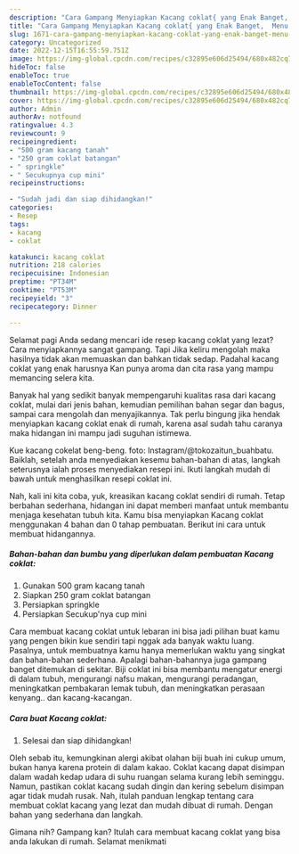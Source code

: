```yaml
---
description: "Cara Gampang Menyiapkan Kacang coklat{ yang Enak Banget,  Menu Buat lebaran"
title: "Cara Gampang Menyiapkan Kacang coklat{ yang Enak Banget,  Menu Buat lebaran"
slug: 1671-cara-gampang-menyiapkan-kacang-coklat-yang-enak-banget-menu-buat-lebaran
category: Uncategorized
date: 2022-12-15T16:55:59.751Z
image: https://img-global.cpcdn.com/recipes/c32895e606d25494/680x482cq70/kacang-coklat-foto-resep-utama.jpg
hideToc: false
enableToc: true
enableTocContent: false
thumbnail: https://img-global.cpcdn.com/recipes/c32895e606d25494/680x482cq70/kacang-coklat-foto-resep-utama.jpg
cover: https://img-global.cpcdn.com/recipes/c32895e606d25494/680x482cq70/kacang-coklat-foto-resep-utama.jpg
author: Admin
authorAv: notfound
ratingvalue: 4.3
reviewcount: 9
recipeingredient:
- "500 gram kacang tanah"
- "250 gram coklat batangan"
- " springkle"
- " Secukupnya cup mini"
recipeinstructions:

- "Sudah jadi dan siap dihidangkan!"
categories:
- Resep
tags:
- kacang
- coklat

katakunci: kacang coklat 
nutrition: 218 calories
recipecuisine: Indonesian
preptime: "PT34M"
cooktime: "PT53M"
recipeyield: "3"
recipecategory: Dinner

---
```



Selamat pagi Anda sedang mencari ide resep kacang coklat yang lezat? Cara menyiapkannya sangat gampang. Tapi Jika keliru mengolah maka hasilnya tidak akan memuaskan dan bahkan tidak sedap. Padahal kacang coklat yang enak harusnya Kan punya aroma dan cita rasa yang mampu memancing selera kita.


Banyak hal yang sedikit banyak mempengaruhi kualitas rasa dari kacang coklat, mulai dari jenis bahan, kemudian pemilihan bahan segar dan bagus, sampai cara mengolah dan menyajikannya. Tak perlu bingung jika hendak menyiapkan kacang coklat enak di rumah, karena asal sudah tahu caranya maka hidangan ini mampu jadi suguhan istimewa.

Kue kacang cokelat beng-beng. foto: Instagram/@tokozaitun_buahbatu. Baiklah, setelah anda menyediakan kesemu bahan-bahan di atas, langkah seterusnya ialah proses menyediakan resepi ini. Ikuti langkah mudah di bawah untuk menghasilkan resepi coklat ini.


Nah, kali ini kita coba, yuk, kreasikan kacang coklat sendiri di rumah. Tetap berbahan sederhana, hidangan ini dapat memberi manfaat untuk membantu menjaga kesehatan tubuh kita. Kamu bisa menyiapkan Kacang coklat menggunakan 4 bahan dan 0 tahap pembuatan. Berikut ini cara untuk membuat hidangannya.

<!--inarticleads1-->

##### Bahan-bahan dan bumbu yang diperlukan dalam pembuatan Kacang coklat:

1. Gunakan 500 gram kacang tanah
1. Siapkan 250 gram coklat batangan
1. Persiapkan  springkle
1. Persiapkan  Secukup&#39;nya cup mini


Cara membuat kacang coklat untuk lebaran ini bisa jadi pilihan buat kamu yang pengen bikin kue sendiri tapi nggak ada banyak waktu luang. Pasalnya, untuk membuatnya kamu hanya memerlukan waktu yang singkat dan bahan-bahan sederhana. Apalagi bahan-bahannya juga gampang banget ditemukan di sekitar. Biji coklat ini bisa membantu mengatur energi di dalam tubuh, mengurangi nafsu makan, mengurangi peradangan, meningkatkan pembakaran lemak tubuh, dan meningkatkan perasaan kenyang.. dan kacang-kacangan. 

<!--inarticleads2-->

##### Cara buat Kacang coklat:


1. Selesai dan siap dihidangkan!

Oleh sebab itu, kemungkinan alergi akibat olahan biji buah ini cukup umum, bukan hanya karena protein di dalam kakao. Coklat kacang dapat disimpan dalam wadah kedap udara di suhu ruangan selama kurang lebih seminggu. Namun, pastikan coklat kacang sudah dingin dan kering sebelum disimpan agar tidak mudah rusak. Nah, itulah panduan lengkap tentang cara membuat coklat kacang yang lezat dan mudah dibuat di rumah. Dengan bahan yang sederhana dan langkah. 

Gimana nih? Gampang kan? Itulah cara membuat kacang coklat yang bisa anda lakukan di rumah. Selamat menikmati
